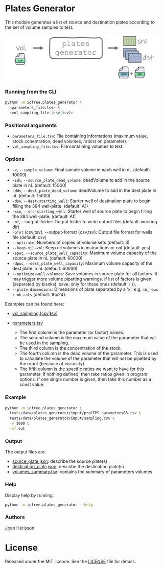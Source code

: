 
# Plates Generator

This module generates a list of source and destination plates according to the set of volume samples to test.

<!-- resize and center image -->
<p align="center">
<img src="/img/plates_generator.png" width="500">
</p>

### Running from the CLI
~~~bash
python -m icfree.plates_generator \
  <parameters_file.tsv> \
  <vol_sampling_file.[csv|tsv]>
~~~

### Positional arguments
<ul>
<li><code>parameters_file.tsv</code>: File containing informations (maximum value, stock conentration, dead volumes, ratios) on parameters</li>
<li><code>vol_sampling_file.tsv</code>: File containing volumes to test</li>
</ul>

### Options
<ul>
  <li><code>-v</code>, <code>--sample_volume</code>: Final sample volume in each well in nL (default: 10000)</li>
  <li><code>-sdv</code>, <code>--source_plate_dead_volume</code>: deadVolume to add in the source plate in nL (default: 15000)</li>
  <li><code>-ddv</code>, <code>--dest_plate_dead_volume</code>: deadVolume to add in the dest plate in nL (default: 15000)</li>
  <li><code>-dsw</code>, <code>--dest-starting_well</code>: Starter well of destination plate to begin filling the 384 well-plate. (default: A1)</li>
  <li><code>-ssw</code>, <code>--src-starting_well</code>: Starter well of source plate to begin filling the 384 well-plate. (default: A1)</li>
  <li><code>-of</code>, --output-folder: Output folder to write output files (default: working dir)</li>
  <li><code>-ofmt</code> {csv,tsv}, --output-format {csv,tsv}: Output file format for wells file (default: csv)</li>
  <li><code>--nplicate</code>: Numbers of copies of volume sets (default: 3)</li>
  <li><code>--keep-nil-vol</code>: Keep nil volumes in instructions or not (default: yes)</li>
  <li><code>-spwc</code>, <code>--source_plate_well_capacity</code>: Maximum volume capacity of the source plate in nL (default: 60000)</li>
  <li><code>-dpwc</code>, <code>--dest_plate_well_capacity</code>: Maximum volume capacity of the dest plate in nL (default: 60000)</li>
  <li><code>--optimize-well-volumes</code>: Save volumes in source plate for all factors. It may trigger more volume pipetting warnings. If list of factors is given (separated by blanks), save: only for these ones (default: <code>[]</code>).</li>
  <li><code>--plate-dimensions</code>: Dimensions of plate separated by a 'x', e.g. <code>nb_rows x nb_cols</code> (default: 16x24).
</ul>

Examples can be found here:

* [vol_sampling.[csv|tsv]](/tests/data/plates_generator/input/samplingB3.tsv)

* [parameters.tsv](/tests/data/plates_generator/input/proCFPS_parameters.tsv)

  * The first column is the parameter (or factor) names.
  * The second column is the maximum value of the parameter that will be used in the sampling.
  * The third column is the concentration of the stock.
  * The fourth column is the dead volume of the parameter. This is used to calculate the volume of the parameter that will not be pipetted by the robot (because of viscosity).
  * The fifth column is the specific ratios we want to have for this parameter. If nothing defined, then take ratios given in program options. If one single number is given, then take this number as a const value.

### Example
~~~bash
python -m icfree.plates_generator \
  tests/data/plates_generator/input/proCFPS_parametersB3.tsv \
  tests/data/plates_generator/input/sampling.csv \
  -v 1000 \
  -of out
~~~

### Output
The output files are:

* [source_plate.json](/tests/data/plates_generator/output/source_plate_1.json): describe the source plate(s)
* [destination_plate.json](/tests/data/plates_generator/output/destination_plate_1.json): describe the destination plate(s)
* [volumes_summary.tsv](/tests/data/plates_generator/output/plate_volumes_summary.json): contains the summary of parameters volumes

### Help
Display help by running:
~~~bash
python -m icfree.plates_generator --help
~~~

### Authors
Joan Hérisson

# License
Released under the MIT licence. See the [LICENSE](https://github.com/brsynth/icfree-ml/blob/main/LICENSE.md) file for details.
